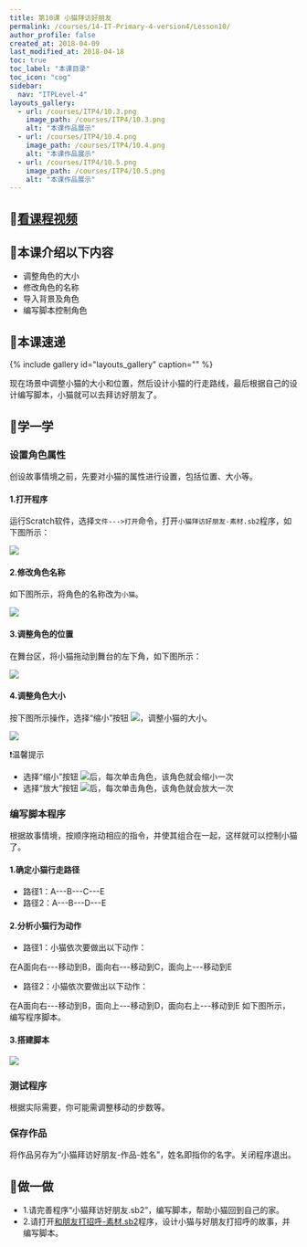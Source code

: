 ```yaml
---
title: 第10课 小猫拜访好朋友 
permalink: /courses/14-IT-Primary-4-version4/Lesson10/
author_profile: false
created_at: 2018-04-09 
last_modified_at: 2018-04-18
toc: true
toc_label: "本课目录"
toc_icon: "cog"
sidebar:
  nav: "ITPLevel-4"
layouts_gallery:
  - url: /courses/ITP4/10.3.png
    image_path: /courses/ITP4/10.3.png
    alt: "本课作品展示"
  - url: /courses/ITP4/10.4.png
    image_path: /courses/ITP4/10.4.png
    alt: "本课作品展示"
  - url: /courses/ITP4/10.5.png
    image_path: /courses/ITP4/10.5.png
    alt: "本课作品展示"
---
```


## :cinema:[看课程视频](http://study.163.com)
## :mega:本课介绍以下内容
- 调整角色的大小
- 修改角色的名称
- 导入背景及角色
- 编写脚本控制角色
## :rainbow:本课速递
{% include gallery id="layouts_gallery" caption="" %}

现在场景中调整小猫的大小和位置，然后设计小猫的行走路线，最后根据自己的设计编写脚本，小猫就可以去拜访好朋友了。
## :electric_plug:学一学
### 设置角色属性
创设故事情境之前，先要对小猫的属性进行设置，包括位置、大小等。
#### 1.打开程序
运行Scratch软件，选择`文件--->打开`命令，打开`小猫拜访好朋友-素材.sb2`程序，如下图所示：

![](/course/ITP4/10.1.png)
#### 2.修改角色名称
如下图所示，将角色的名称改为`小猫`。

![](/course/ITP4/10.2.png)
#### 3.调整角色的位置
在舞台区，将小猫拖动到舞台的左下角，如下图所示：

![](/course/ITP4/10.3.png)

#### 4.调整角色大小
按下图所示操作，选择“缩小”按钮 ![](/course/ITP4/10.4.1.png)，调整小猫的大小。

![](/course/ITP4/10.4.png)

:heavy_exclamation_mark:温馨提示
- 选择“缩小”按钮 ![](/course/ITP4/10.4.1.png)后，每次单击角色，该角色就会缩小一次
- 选择“放大”按钮 ![](/course/ITP4/10.4.2.png)后，每次单击角色，该角色就会放大一次

### 编写脚本程序
根据故事情境，按顺序拖动相应的指令，并使其组合在一起，这样就可以控制小猫了。
#### 1.确定小猫行走路径
- 路径1：A---B---C---E
- 路径2：A---B---D---E
#### 2.分析小猫行为动作
- 路径1：小猫依次要做出以下动作：

在A面向右---移动到B，面向右---移动到C，面向上---移动到E

- 路径2：小猫依次要做出以下动作：

在A面向右---移动到B，面向上---移动到D，面向右上---移动到E
如下图所示，编写程序脚本。

#### 3.搭建脚本

![](/course/ITP4/10.5.png)
### 测试程序
根据实际需要，你可能需调整移动的步数等。

### 保存作品
将作品另存为“小猫拜访好朋友-作品-姓名”，姓名即指你的名字。关闭程序退出。

## :pencil:做一做
- 1.请完善程序“小猫拜访好朋友.sb2”，编写脚本，帮助小猫回到自己的家。
- 2.请打开[和朋友打招呼-素材.sb2](/course/ITP4/和朋友打招呼-素材.sb2)程序，设计小猫与好朋友打招呼的故事，并编写脚本。
